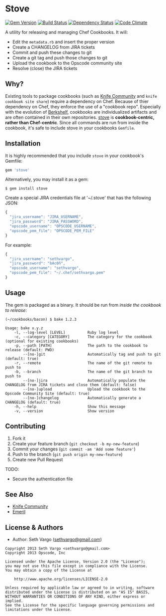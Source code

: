 Stove
=====
[![Gem Version](https://badge.fury.io/rb/stove.png)](http://badge.fury.io/rb/stove)
[![Build Status](https://travis-ci.org/sethvargo/stove.png?branch=master)](https://travis-ci.org/sethvargo/stove)
[![Dependency Status](https://gemnasium.com/sethvargo/stove.png)](https://gemnasium.com/sethvargo/stove)
[![Code Climate](https://codeclimate.com/github/sethvargo/stove.png)](https://codeclimate.com/github/sethvargo/stove)

A utility for releasing and managing Chef Cookbooks. It will:

- Edit the `metadata.rb` and insert the proper version
- Create a CHANGELOG from JIRA tickets
- Commit and push these changes to git
- Create a git tag and push those changes to git
- Upload the cookbook to the Opscode community site
- Resolve (close) the JIRA tickets


Why?
----
Existing tools to package cookbooks (such as [Knife Community](https://github.com/miketheman/knife-community) and `knife cookbook site share`) require a dependency on Chef. Because of thier dependency on Chef, they enforce the use of a "cookbook repo". Especially with the evolution of [Berkshelf](https://github.com/RiotGames/berkshelf), cookbooks are individualized artifacts and are often contained in their own repositories. [stove](https://github.com/sethvargo/stove) is **cookbook-centric, rather than Chef-centric**. Since all commands are run from inside the cookbook, it's safe to include stove in your cookbooks `Gemfile`.


Installation
------------
It is highly recommended that you include `stove` in your cookbook's Gemfile:

```ruby
gem 'stove'
```

Alternatively, you may install it as a gem:

    $ gem install stove

Create a special JIRA credentials file at '~/.stove' that has the following JSON:

```javascript
{
  "jira_username": "JIRA_USERNAME",
  "jira_password": "JIRA_PASSWORD",
  "opscode_username": "OPSCODE_USERNAME",
  "opscode_pem_file": "OPSCODE_PEM_FILE"
}
```

For example:

```javascript
{
  "jira_username": "sethvargo",
  "jira_password": "bAc0ñ",
  "opscode_username": "sethvargo",
  "opscode_pem_file": "~/.chef/sethvargo.pem"
}
```


Usage
-----
The gem is packaged as a binary. It should be run from _inside the cookbook to release_:

    (~/cookbooks/bacon) $ bake 1.2.3

```text
Usage: bake x.y.z
    -l, --log-level [LEVEL]          Ruby log level
    -c, --category [CATEGORY]        The category for the cookbook (optional for existing cookbooks)
    -p, --path [PATH]                The path to the cookbook to release (default: PWD)
        --[no-]git                   Automatically tag and push to git (default: true)
    -r, --remote                     The name of the git remote to push to
    -b, --branch                     The name of the git branch to push to
        --[no-]jira                  Automatically populate the CHANGELOG from JIRA tickets and close them (default: false)
        --[no-]upload                Upload the cookbook to the Opscode Community Site (default: true)
        --[no-]changelog             Automatically generate a CHANGELOG (default: true)
    -h, --help                       Show this message
    -v, --version                    Show version
```


Contributing
------------
1. Fork it
2. Create your feature branch (`git checkout -b my-new-feature`)
3. Commit your changes (`git commit -am 'Add some feature'`)
4. Push to the branch (`git push origin my-new-feature`)
5. Create new Pull Request

TODO:
- Secure the authentication file


See Also
--------
- [Knife Community](https://github.com/miketheman/knife-community)
- [Emeril](https://github.com/fnichol/emeril)


License & Authors
-----------------
- Author: Seth Vargo (sethvargo@gmail.com)

```text
Copyright 2013 Seth Vargo <sethvargo@gmail.com>
Copyright 2013 Opscode, Inc

Licensed under the Apache License, Version 2.0 (the "License");
you may not use this file except in compliance with the License.
You may obtain a copy of the License at

    http://www.apache.org/licenses/LICENSE-2.0

Unless required by applicable law or agreed to in writing, software
distributed under the License is distributed on an "AS IS" BASIS,
WITHOUT WARRANTIES OR CONDITIONS OF ANY KIND, either express or implied.
See the License for the specific language governing permissions and
limitations under the License.
```
